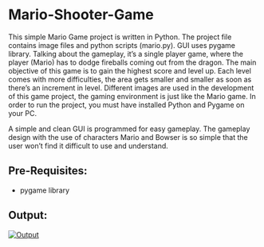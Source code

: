 # Mario-Shooter-Game
This simple Mario Game project is written in Python. The project file contains image files and python scripts (mario.py). GUI   uses pygame library. Talking about the gameplay, it’s a single player game, where the player (Mario) has to dodge fireballs coming out from the dragon. The main objective of this game is to gain the highest score and level up. Each level comes with more difficulties, the area gets smaller and smaller as soon as there’s an increment in level. Different images are used in the development of this game project, the gaming environment is just like the Mario game. In order to run the project, you must have installed Python and Pygame on your PC. 

A simple and clean GUI is programmed for easy gameplay. The gameplay design with the use of characters Mario and Bowser is so simple that the user won’t find it difficult to use and understand.

## Pre-Requisites:
* pygame library

## Output:
<a href="https://github.com/Ketki19/Mario-Shooter-Game/blob/master/Assests/Mg.gif"><img src="https://github.com/Ketki19/Mario-Shooter-Game/blob/master/Assests/Mg.gif" title="Output"/></a>




